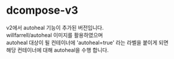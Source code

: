 # dcompose-v3
v2에서 autoheal 기능이 추가된 버전입니다.  
willfarrell/autoheal 이미지를 활용하였으며  
autoheal 대상이 될 컨테이너에 'autoheal=true' 라는 라벨을 붙이게 되면  
해당 컨테이너에 대해 autoheal을 수행 합니다.
